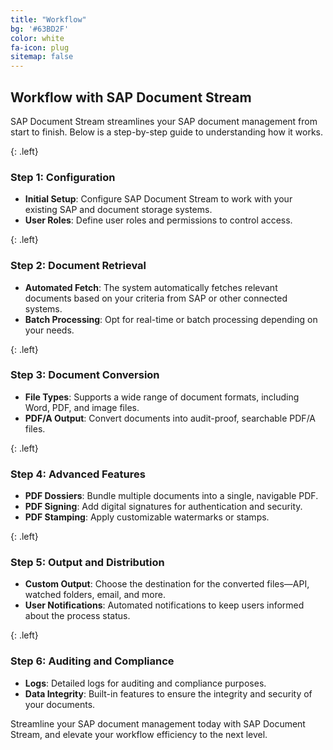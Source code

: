 ```yaml
---
title: "Workflow"
bg: '#63BD2F'
color: white
fa-icon: plug
sitemap: false
---
```


## Workflow with SAP Document Stream

SAP Document Stream streamlines your SAP document management from start to finish. Below is a step-by-step guide to understanding how it works.

{: .left}
### Step 1: Configuration

- **Initial Setup**: Configure SAP Document Stream to work with your existing SAP and document storage systems.
- **User Roles**: Define user roles and permissions to control access.

{: .left}
### Step 2: Document Retrieval

- **Automated Fetch**: The system automatically fetches relevant documents based on your criteria from SAP or other connected systems.
- **Batch Processing**: Opt for real-time or batch processing depending on your needs.

{: .left}
### Step 3: Document Conversion

- **File Types**: Supports a wide range of document formats, including Word, PDF, and image files.
- **PDF/A Output**: Convert documents into audit-proof, searchable PDF/A files.

{: .left}
### Step 4: Advanced Features

- **PDF Dossiers**: Bundle multiple documents into a single, navigable PDF.
- **PDF Signing**: Add digital signatures for authentication and security.
- **PDF Stamping**: Apply customizable watermarks or stamps.

{: .left}
### Step 5: Output and Distribution

- **Custom Output**: Choose the destination for the converted files—API, watched folders, email, and more.
- **User Notifications**: Automated notifications to keep users informed about the process status.

{: .left}
### Step 6: Auditing and Compliance

- **Logs**: Detailed logs for auditing and compliance purposes.
- **Data Integrity**: Built-in features to ensure the integrity and security of your documents.

Streamline your SAP document management today with SAP Document Stream, and elevate your workflow efficiency to the next level.
